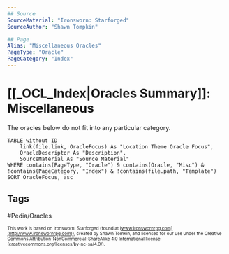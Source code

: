 ```yaml
---
## Source
SourceMaterial: "Ironsworn: Starforged"
SourceAuthor: "Shawn Tompkin"

## Page
Alias: "Miscellaneous Oracles"
PageType: "Oracle"
PageCategory: "Index"
---
```

# [[_OCL_Index|Oracles Summary]]: Miscellaneous
The oracles below do not fit into any particular category.

```dataview
TABLE without ID
	link(file.link, OracleFocus) As "Location Theme Oracle Focus",
	OracleDescriptor As "Description",
	SourceMaterial As "Source Material"
WHERE contains(PageType, "Oracle") & contains(Oracle, "Misc") & !contains(PageCategory, "Index") & !contains(file.path, "Template")
SORT OracleFocus, asc
```

## Tags
#Pedia/Oracles 

<font size=-2>This work is based on Ironsworn: Starforged (found at [www.ironswornrpg.com](http://www.ironswornrpg.com)), created by Shawn Tomkin, and licensed for our use under the Creative Commons Attribution-NonCommercial-ShareAlike 4.0 International license  (creativecommons.org/licenses/by-nc-sa/4.0/).</font>